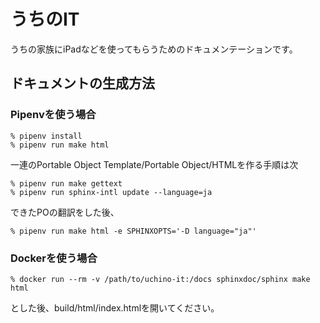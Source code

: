 # うちのIT

うちの家族にiPadなどを使ってもらうためのドキュメンテーションです。

## ドキュメントの生成方法

### Pipenvを使う場合

```console
% pipenv install
% pipenv run make html
```

一連のPortable Object Template/Portable Object/HTMLを作る手順は次

```console
% pipenv run make gettext
% pipenv run sphinx-intl update --language=ja
```

できたPOの翻訳をした後、

```console
% pipenv run make html -e SPHINXOPTS='-D language="ja"'
```

### Dockerを使う場合

```console
% docker run --rm -v /path/to/uchino-it:/docs sphinxdoc/sphinx make html
```

とした後、build/html/index.htmlを開いてください。
